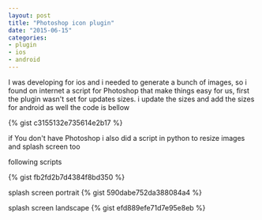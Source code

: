 ```yaml
---
layout: post
title: "Photoshop icon plugin"
date: "2015-06-15"
categories:
- plugin
- ios
- android
---
```


I was developing for ios and i needed to generate a bunch of images, so i found on internet a script for Photoshop that make things easy for us, first the plugin wasn't set for updates sizes. i update the sizes and add the sizes for android as well the code is bellow


{% gist c3155132e735614e2b17 %}


if You don't have Photoshop i also did a script in python to resize images and splash screen too

following scripts

{% gist fb2fd2b7d4384f8bd350 %}

splash screen portrait
{% gist 590dabe752da388084a4 %}

splash screen landscape
{% gist efd889efe71d7e95e8eb  %}
